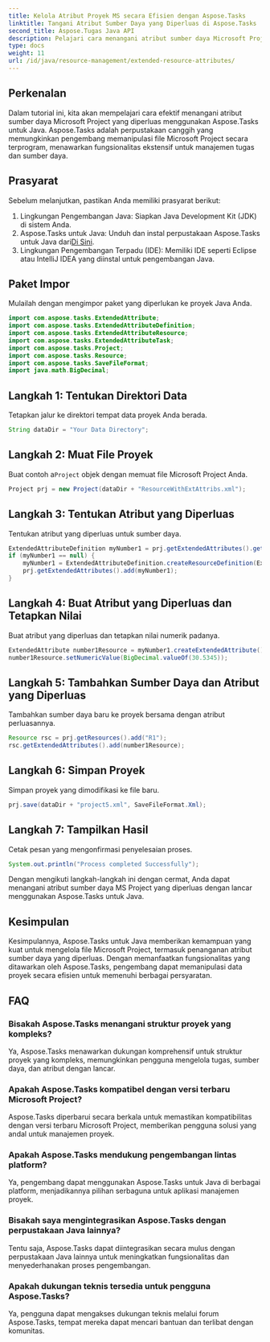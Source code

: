 ```yaml
---
title: Kelola Atribut Proyek MS secara Efisien dengan Aspose.Tasks
linktitle: Tangani Atribut Sumber Daya yang Diperluas di Aspose.Tasks
second_title: Aspose.Tugas Java API
description: Pelajari cara menangani atribut sumber daya Microsoft Project yang diperluas secara efisien menggunakan Aspose.Tasks untuk Java. Langkah mudah & panduan komprehensif.
type: docs
weight: 11
url: /id/java/resource-management/extended-resource-attributes/
---
```

## Perkenalan
Dalam tutorial ini, kita akan mempelajari cara efektif menangani atribut sumber daya Microsoft Project yang diperluas menggunakan Aspose.Tasks untuk Java. Aspose.Tasks adalah perpustakaan canggih yang memungkinkan pengembang memanipulasi file Microsoft Project secara terprogram, menawarkan fungsionalitas ekstensif untuk manajemen tugas dan sumber daya.
## Prasyarat
Sebelum melanjutkan, pastikan Anda memiliki prasyarat berikut:
1. Lingkungan Pengembangan Java: Siapkan Java Development Kit (JDK) di sistem Anda.
2.  Aspose.Tasks untuk Java: Unduh dan instal perpustakaan Aspose.Tasks untuk Java dari[Di Sini](https://releases.aspose.com/tasks/java/).
3. Lingkungan Pengembangan Terpadu (IDE): Memiliki IDE seperti Eclipse atau IntelliJ IDEA yang diinstal untuk pengembangan Java.

## Paket Impor
Mulailah dengan mengimpor paket yang diperlukan ke proyek Java Anda. 
```java
import com.aspose.tasks.ExtendedAttribute;
import com.aspose.tasks.ExtendedAttributeDefinition;
import com.aspose.tasks.ExtendedAttributeResource;
import com.aspose.tasks.ExtendedAttributeTask;
import com.aspose.tasks.Project;
import com.aspose.tasks.Resource;
import com.aspose.tasks.SaveFileFormat;
import java.math.BigDecimal;
```
## Langkah 1: Tentukan Direktori Data
Tetapkan jalur ke direktori tempat data proyek Anda berada.
```java
String dataDir = "Your Data Directory";
```
## Langkah 2: Muat File Proyek
 Buat contoh a`Project` objek dengan memuat file Microsoft Project Anda.
```java
Project prj = new Project(dataDir + "ResourceWithExtAttribs.xml");
```
## Langkah 3: Tentukan Atribut yang Diperluas
Tentukan atribut yang diperluas untuk sumber daya.
```java
ExtendedAttributeDefinition myNumber1 = prj.getExtendedAttributes().getById((int) ExtendedAttributeTask.Number1);
if (myNumber1 == null) {
    myNumber1 = ExtendedAttributeDefinition.createResourceDefinition(ExtendedAttributeResource.Number1, "Age");
    prj.getExtendedAttributes().add(myNumber1);
}
```
## Langkah 4: Buat Atribut yang Diperluas dan Tetapkan Nilai
Buat atribut yang diperluas dan tetapkan nilai numerik padanya.
```java
ExtendedAttribute number1Resource = myNumber1.createExtendedAttribute();
number1Resource.setNumericValue(BigDecimal.valueOf(30.5345));
```
## Langkah 5: Tambahkan Sumber Daya dan Atribut yang Diperluas
Tambahkan sumber daya baru ke proyek bersama dengan atribut perluasannya.
```java
Resource rsc = prj.getResources().add("R1");
rsc.getExtendedAttributes().add(number1Resource);
```
## Langkah 6: Simpan Proyek
Simpan proyek yang dimodifikasi ke file baru.
```java
prj.save(dataDir + "project5.xml", SaveFileFormat.Xml);
```
## Langkah 7: Tampilkan Hasil
Cetak pesan yang mengonfirmasi penyelesaian proses.
```java
System.out.println("Process completed Successfully");
```
Dengan mengikuti langkah-langkah ini dengan cermat, Anda dapat menangani atribut sumber daya MS Project yang diperluas dengan lancar menggunakan Aspose.Tasks untuk Java.

## Kesimpulan
Kesimpulannya, Aspose.Tasks untuk Java memberikan kemampuan yang kuat untuk mengelola file Microsoft Project, termasuk penanganan atribut sumber daya yang diperluas. Dengan memanfaatkan fungsionalitas yang ditawarkan oleh Aspose.Tasks, pengembang dapat memanipulasi data proyek secara efisien untuk memenuhi berbagai persyaratan.
## FAQ
### Bisakah Aspose.Tasks menangani struktur proyek yang kompleks?
Ya, Aspose.Tasks menawarkan dukungan komprehensif untuk struktur proyek yang kompleks, memungkinkan pengguna mengelola tugas, sumber daya, dan atribut dengan lancar.
### Apakah Aspose.Tasks kompatibel dengan versi terbaru Microsoft Project?
Aspose.Tasks diperbarui secara berkala untuk memastikan kompatibilitas dengan versi terbaru Microsoft Project, memberikan pengguna solusi yang andal untuk manajemen proyek.
### Apakah Aspose.Tasks mendukung pengembangan lintas platform?
Ya, pengembang dapat menggunakan Aspose.Tasks untuk Java di berbagai platform, menjadikannya pilihan serbaguna untuk aplikasi manajemen proyek.
### Bisakah saya mengintegrasikan Aspose.Tasks dengan perpustakaan Java lainnya?
Tentu saja, Aspose.Tasks dapat diintegrasikan secara mulus dengan perpustakaan Java lainnya untuk meningkatkan fungsionalitas dan menyederhanakan proses pengembangan.
### Apakah dukungan teknis tersedia untuk pengguna Aspose.Tasks?
Ya, pengguna dapat mengakses dukungan teknis melalui forum Aspose.Tasks, tempat mereka dapat mencari bantuan dan terlibat dengan komunitas.